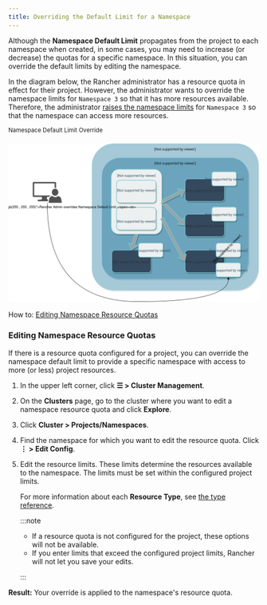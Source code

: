 ```yaml
---
title: Overriding the Default Limit for a Namespace
---
```


<head>
  <link rel="canonical" href="https://ranchermanager.docs.rancher.com/how-to-guides/advanced-user-guides/manage-projects/manage-project-resource-quotas/override-default-limit-in-namespaces"/>
</head>

Although the **Namespace Default Limit** propagates from the project to each namespace when created, in some cases, you may need to increase (or decrease) the quotas for a specific namespace. In this situation, you can override the default limits by editing the namespace.

In the diagram below, the Rancher administrator has a resource quota in effect for their project. However, the administrator wants to override the namespace limits for `Namespace 3` so that it has more resources available. Therefore, the administrator [raises the namespace limits](../../manage-clusters/projects-and-namespaces.md) for `Namespace 3` so that the namespace can access more resources.

<sup>Namespace Default Limit Override</sup>

![Namespace Default Limit Override](/img/rancher-resource-quota-override.svg)

How to: [Editing Namespace Resource Quotas](../../manage-clusters/projects-and-namespaces.md)

### Editing Namespace Resource Quotas

If there is a resource quota configured for a project, you can override the namespace default limit to provide a specific namespace with access to more (or less) project resources.

1. In the upper left corner, click **☰ > Cluster Management**.
1. On the **Clusters** page, go to the cluster where you want to edit a namespace resource quota and click **Explore**.
1. Click **Cluster > Projects/Namespaces**.
1. Find the namespace for which you want to edit the resource quota. Click **⋮ > Edit Config**.
1. Edit the resource limits.  These limits determine the resources available to the namespace. The limits must be set within the configured project limits.

    For more information about each **Resource Type**, see [the type reference](resource-quota-types.md).

    :::note

    - If a resource quota is not configured for the project, these options will not be available.
    - If you enter limits that exceed the configured project limits, Rancher will not let you save your edits.

    :::

**Result:** Your override is applied to the namespace's resource quota.
